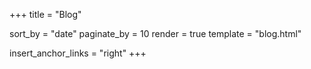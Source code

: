 +++
title = "Blog"

sort_by = "date"
paginate_by = 10
render = true
template = "blog.html"

insert_anchor_links = "right"
+++